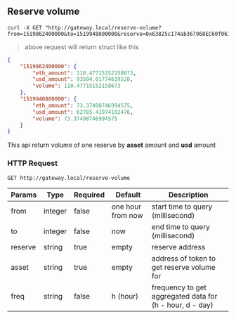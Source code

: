 ## Reserve volume

```shell
curl -X GET "http://gateway.local/reserve-volume?from=1519862400000&to=1519948800000&reserve=0x63825c174ab367968EC60f061753D3bbD36A0D8F&asset=0xeeeeeeeeeeeeeeeeeeeeeeeeeeeeeeeeeeeeeeee&freq=d
```

> above request will return struct like this

```json
{
    "1519862400000": {
        "eth_amount": 110.47715152158673,
        "usd_amount": 93504.01774619528,
        "volume": 110.47715152158673
    },
    "1519948800000": {
        "eth_amount": 73.37498746994575,
        "usd_amount": 62785.41974102476,
        "volume": 73.37498746994575
    }
}
```

This api return volume of one reserve by **asset** amount and **usd** amount


### HTTP Request

`GET http://gateway.local/reserve-volume`

Params | Type | Required | Default | Description
------ | ---- | -------- | ------- | -----------
from | integer | false | one hour from now | start time to query (millisecond)
to | integer | false | now | end time to query (millisecond) 
reserve | string | true | empty | reserve address
asset | string | true | empty | address of token to get reserve volume for
freq | string | false | h (hour) | frequency to get aggregated data for (h - hour, d - day)
